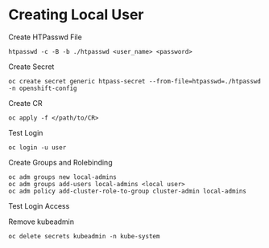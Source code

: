 # Creating Local User
Create HTPasswd File
```
htpasswd -c -B -b ./htpasswd <user_name> <password>
```

Create Secret
```
oc create secret generic htpass-secret --from-file=htpasswd=./htpasswd -n openshift-config 
```

Create CR
```
oc apply -f </path/to/CR>
```

Test Login
```
oc login -u user
```

Create Groups and Rolebinding
```
oc adm groups new local-admins
oc adm groups add-users local-admins <local user>
oc adm policy add-cluster-role-to-group cluster-admin local-admins
```

Test Login Access

Remove kubeadmin
```
oc delete secrets kubeadmin -n kube-system
```
